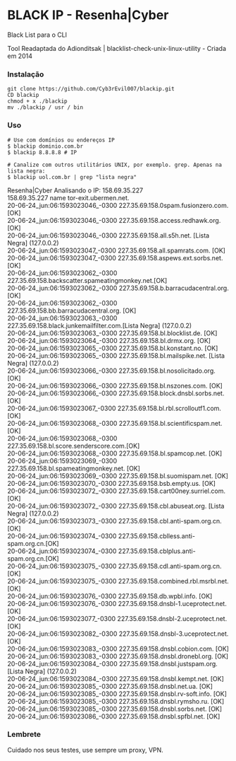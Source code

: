 # BLACK IP - Resenha|Cyber
Black List para o CLI

Tool Readaptada do Adionditsak | blacklist-check-unix-linux-utility - Criada em 2014

### Instalação

    git clone https://github.com/Cyb3rEvil007/blackip.git
    CD blackip
    chmod + x ./blackip
    mv ./blackip / usr / bin

### Uso

    # Use com domínios ou endereços IP
    $ blackip dominio.com.br
    $ blackip 8.8.8.8 # IP
    
    # Canalize com outros utilitários UNIX, por exemplo. grep. Apenas na lista negra:
    $ blackip uol.com.br | grep "lista negra"

Resenha|Cyber Analisando o IP: 158.69.35.227                                                                                                                                                                                               
158.69.35.227 name tor-exit.ubermen.net.                                                                                                                                                                                                   
20-06-24_jun:06:1593023046_-0300 227.35.69.158.0spam.fusionzero.com.    [OK]                                                                                                                                                               
20-06-24_jun:06:1593023046_-0300 227.35.69.158.access.redhawk.org.      [OK]                                                                                                                                                               
20-06-24_jun:06:1593023046_-0300 227.35.69.158.all.s5h.net.             [Lista Negra] (127.0.0.2)                                                                                                                                          
20-06-24_jun:06:1593023047_-0300 227.35.69.158.all.spamrats.com.        [OK]                                                                                                                                                               
20-06-24_jun:06:1593023047_-0300 227.35.69.158.aspews.ext.sorbs.net.    [OK]                                                                                                                                                                                                                                                                                                                  
20-06-24_jun:06:1593023062_-0300 227.35.69.158.backscatter.spameatingmonkey.net.[OK]                                                                                                                                                       
20-06-24_jun:06:1593023062_-0300 227.35.69.158.b.barracudacentral.org.  [OK]                                                                                                                                                               
20-06-24_jun:06:1593023062_-0300 227.35.69.158.bb.barracudacentral.org. [OK]                                                                                                                                                               
20-06-24_jun:06:1593023063_-0300 227.35.69.158.black.junkemailfilter.com.[Lista Negra] (127.0.0.2)                                                                                                                                         
20-06-24_jun:06:1593023063_-0300 227.35.69.158.bl.blocklist.de.         [OK]                                                                                                                                                               
20-06-24_jun:06:1593023064_-0300 227.35.69.158.bl.drmx.org.             [OK]                                                                                                                                                               
20-06-24_jun:06:1593023065_-0300 227.35.69.158.bl.konstant.no.          [OK]                                                                                                                                                               
20-06-24_jun:06:1593023065_-0300 227.35.69.158.bl.mailspike.net.        [Lista Negra] (127.0.0.2)                                                                                                                                          
20-06-24_jun:06:1593023066_-0300 227.35.69.158.bl.nosolicitado.org.     [OK]                                                                                                                                                               
20-06-24_jun:06:1593023066_-0300 227.35.69.158.bl.nszones.com.          [OK]                                                                                                                                                               
20-06-24_jun:06:1593023066_-0300 227.35.69.158.block.dnsbl.sorbs.net.   [OK]                                                                                                                                                               
20-06-24_jun:06:1593023067_-0300 227.35.69.158.bl.rbl.scrolloutf1.com.  [OK]                                                                                                                                                               
20-06-24_jun:06:1593023068_-0300 227.35.69.158.bl.scientificspam.net.   [OK]                                                                                                                                                               
20-06-24_jun:06:1593023068_-0300 227.35.69.158.bl.score.senderscore.com.[OK]                                                                                                                                                               
20-06-24_jun:06:1593023068_-0300 227.35.69.158.bl.spamcop.net.          [OK]                                                                                                                                                               
20-06-24_jun:06:1593023069_-0300 227.35.69.158.bl.spameatingmonkey.net. [OK]                                                                                                                                                               
20-06-24_jun:06:1593023069_-0300 227.35.69.158.bl.suomispam.net.        [OK]                                                                                                                                                               
20-06-24_jun:06:1593023070_-0300 227.35.69.158.bsb.empty.us.            [OK]                                                                                                                                                               
20-06-24_jun:06:1593023072_-0300 227.35.69.158.cart00ney.surriel.com.   [OK]                                                                                                                                                               
20-06-24_jun:06:1593023072_-0300 227.35.69.158.cbl.abuseat.org.         [Lista Negra] (127.0.0.2)                                                                                                                                          
20-06-24_jun:06:1593023073_-0300 227.35.69.158.cbl.anti-spam.org.cn.    [OK]                                                                                                                                                               
20-06-24_jun:06:1593023074_-0300 227.35.69.158.cblless.anti-spam.org.cn.[OK]                                                                                                                                                               
20-06-24_jun:06:1593023074_-0300 227.35.69.158.cblplus.anti-spam.org.cn.[OK]                                                                                                                                                               
20-06-24_jun:06:1593023075_-0300 227.35.69.158.cdl.anti-spam.org.cn.    [OK]                                                                                                                                                               
20-06-24_jun:06:1593023075_-0300 227.35.69.158.combined.rbl.msrbl.net.  [OK]                                                                                                                                                               
20-06-24_jun:06:1593023076_-0300 227.35.69.158.db.wpbl.info.            [OK]                                                                                                                                                               
20-06-24_jun:06:1593023076_-0300 227.35.69.158.dnsbl-1.uceprotect.net.  [OK]                                                                                                                                                               
20-06-24_jun:06:1593023077_-0300 227.35.69.158.dnsbl-2.uceprotect.net.  [OK]                                                                                                                                                               
20-06-24_jun:06:1593023082_-0300 227.35.69.158.dnsbl-3.uceprotect.net.  [OK]                                                                                                                                                               
20-06-24_jun:06:1593023083_-0300 227.35.69.158.dnsbl.cobion.com.        [OK]                                                                                                                                                               
20-06-24_jun:06:1593023083_-0300 227.35.69.158.dnsbl.dronebl.org.       [OK]                                                                                                                                                               
20-06-24_jun:06:1593023084_-0300 227.35.69.158.dnsbl.justspam.org.      [Lista Negra] (127.0.0.2)                                                                                                                                          
20-06-24_jun:06:1593023084_-0300 227.35.69.158.dnsbl.kempt.net.         [OK]                                                                                                                                                               
20-06-24_jun:06:1593023085_-0300 227.35.69.158.dnsbl.net.ua.            [OK]                                                                                                                                                               
20-06-24_jun:06:1593023085_-0300 227.35.69.158.dnsbl.rv-soft.info.      [OK]                                                                                                                                                               
20-06-24_jun:06:1593023085_-0300 227.35.69.158.dnsbl.rymsho.ru.         [OK]                                                                                                                                                               
20-06-24_jun:06:1593023085_-0300 227.35.69.158.dnsbl.sorbs.net.         [OK]                                                                                                                                                               
20-06-24_jun:06:1593023086_-0300 227.35.69.158.dnsbl.spfbl.net.         [OK]                                                                                                                                                               

### Lembrete
Cuidado nos seus testes, use sempre um proxy, VPN.
